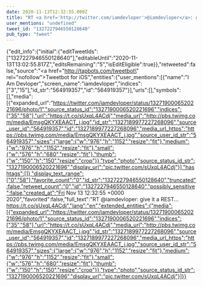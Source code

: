 ```yaml
---
date: 2020-11-13T12:32:55.000Z
title: "RT <a href='http://twitter.com/iamdevloper'>@iamdevloper</a>: give it a REST... https://t.co/sUxqL4ACdj″"
user_mentions: "undefined"
tweet_id: "1327227946550128640"
pub_type: "tweet"
---
```

{"edit_info":{"initial":{"editTweetIds":["1327227946550128640"],"editableUntil":"2020-11-13T13:02:55.817Z","editsRemaining":"5","isEditEligible":true}},"retweeted":false,"source":"<a href=\"http://tapbots.com/tweetbot\" rel=\"nofollow\">Tweetbot for iΟS</a>","entities":{"user_mentions":[{"name":"I Am Devloper","screen_name":"iamdevloper","indices":["3","15"],"id_str":"564919357","id":"564919357"}],"urls":[],"symbols":[],"media":[{"expanded_url":"https://twitter.com/iamdevloper/status/1327190006520221696/photo/1","source_status_id":"1327190006520221696","indices":["35","58"],"url":"https://t.co/sUxqL4ACdj","media_url":"http://pbs.twimg.com/media/EmsgQKYXEAACT_j.jpg","id_str":"1327189977227268096","source_user_id":"564919357","id":"1327189977227268096","media_url_https":"https://pbs.twimg.com/media/EmsgQKYXEAACT_j.jpg","source_user_id_str":"564919357","sizes":{"large":{"w":"976","h":"1152","resize":"fit"},"medium":{"w":"976","h":"1152","resize":"fit"},"small":{"w":"576","h":"680","resize":"fit"},"thumb":{"w":"150","h":"150","resize":"crop"}},"type":"photo","source_status_id_str":"1327190006520221696","display_url":"pic.twitter.com/sUxqL4ACdj"}],"hashtags":[]},"display_text_range":["0","58"],"favorite_count":"0","id_str":"1327227946550128640","truncated":false,"retweet_count":"0","id":"1327227946550128640","possibly_sensitive":false,"created_at":"Fri Nov 13 12:32:55 +0000 2020","favorited":false,"full_text":"RT @iamdevloper: give it a REST... https://t.co/sUxqL4ACdj","lang":"en","extended_entities":{"media":[{"expanded_url":"https://twitter.com/iamdevloper/status/1327190006520221696/photo/1","source_status_id":"1327190006520221696","indices":["35","58"],"url":"https://t.co/sUxqL4ACdj","media_url":"http://pbs.twimg.com/media/EmsgQKYXEAACT_j.jpg","id_str":"1327189977227268096","source_user_id":"564919357","id":"1327189977227268096","media_url_https":"https://pbs.twimg.com/media/EmsgQKYXEAACT_j.jpg","source_user_id_str":"564919357","sizes":{"large":{"w":"976","h":"1152","resize":"fit"},"medium":{"w":"976","h":"1152","resize":"fit"},"small":{"w":"576","h":"680","resize":"fit"},"thumb":{"w":"150","h":"150","resize":"crop"}},"type":"photo","source_status_id_str":"1327190006520221696","display_url":"pic.twitter.com/sUxqL4ACdj"}]}}

